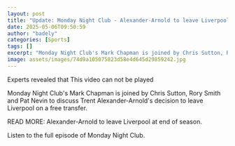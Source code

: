```yaml
---
layout: post
title: "Update: Monday Night Club - Alexander-Arnold to leave Liverpool"
date: 2025-05-06T09:50:59
author: "badely"
categories: [Sports]
tags: []
excerpt: "Monday Night Club's Mark Chapman is joined by Chris Sutton, Rory Smith and Pat Nevin to discuss Trent Alexander-Arnold's decision to leave Liverpool o"
image: assets/images/74d9a105075823d58e4d645d29859242.jpg
---
```


Experts revealed that This video can not be played

Monday Night Club's Mark Chapman is joined by Chris Sutton, Rory Smith and Pat Nevin to discuss Trent Alexander-Arnold's decision to leave Liverpool on a free transfer.

READ MORE: Alexander-Arnold to leave Liverpool at end of season.

Listen to the full episode of Monday Night Club.


